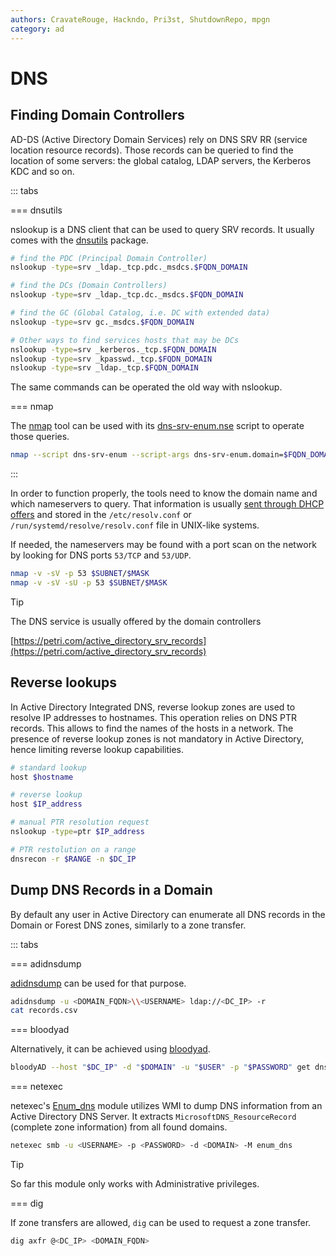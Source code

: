 ```yaml
---
authors: CravateRouge, Hackndo, Pri3st, ShutdownRepo, mpgn
category: ad
---
```


# DNS

## Finding Domain Controllers

AD-DS (Active Directory Domain Services) rely on DNS SRV RR (service location resource records). Those records can be queried to find the location of some servers: the global catalog, LDAP servers, the Kerberos KDC and so on. 

::: tabs

=== dnsutils

nslookup is a DNS client that can be used to query SRV records. It usually comes with the [dnsutils](https://packages.debian.org/buster/dnsutils) package.

```bash
# find the PDC (Principal Domain Controller)
nslookup -type=srv _ldap._tcp.pdc._msdcs.$FQDN_DOMAIN

# find the DCs (Domain Controllers)
nslookup -type=srv _ldap._tcp.dc._msdcs.$FQDN_DOMAIN

# find the GC (Global Catalog, i.e. DC with extended data)
nslookup -type=srv gc._msdcs.$FQDN_DOMAIN

# Other ways to find services hosts that may be DCs 
nslookup -type=srv _kerberos._tcp.$FQDN_DOMAIN
nslookup -type=srv _kpasswd._tcp.$FQDN_DOMAIN
nslookup -type=srv _ldap._tcp.$FQDN_DOMAIN
```

The same commands can be operated the old way with nslookup.


=== nmap

The [nmap](https://nmap.org/) tool can be used with its [dns-srv-enum.nse](https://nmap.org/nsedoc/scripts/dns-srv-enum.html) script to operate those queries.

```bash
nmap --script dns-srv-enum --script-args dns-srv-enum.domain=$FQDN_DOMAIN
```

:::


In order to function properly, the tools need to know the domain name and which nameservers to query. That information is usually [sent through DHCP offers](dhcp.md) and stored in the `/etc/resolv.conf` or `/run/systemd/resolve/resolv.conf` file in UNIX-like systems. 

If needed, the nameservers may be found with a port scan on the network by looking for DNS ports `53/TCP` and `53/UDP`.

```bash
nmap -v -sV -p 53 $SUBNET/$MASK
nmap -v -sV -sU -p 53 $SUBNET/$MASK
```

> [!TIP]
> The DNS service is usually offered by the domain controllers

[https://petri.com/active_directory_srv_records](https://petri.com/active_directory_srv_records)

## Reverse lookups

In Active Directory Integrated DNS, reverse lookup zones are used to resolve IP addresses to hostnames. This operation relies on DNS PTR records. This allows to find the names of the hosts in a network. The presence of reverse lookup zones is not mandatory in Active Directory, hence limiting reverse lookup capabilities.

```bash
# standard lookup
host $hostname

# reverse lookup
host $IP_address

# manual PTR resolution request
nslookup -type=ptr $IP_address

# PTR restolution on a range
dnsrecon -r $RANGE -n $DC_IP
```

## Dump DNS Records in a Domain
By default any user in Active Directory can enumerate all DNS records in the Domain or Forest DNS zones, similarly to a zone transfer.

::: tabs

=== adidnsdump

[adidnsdump](https://github.com/dirkjanm/adidnsdump) can be used for that purpose.

```bash
adidnsdump -u <DOMAIN_FQDN>\\<USERNAME> ldap://<DC_IP> -r
cat records.csv
```



=== bloodyad

Alternatively, it can be achieved using [bloodyad](https://github.com/CravateRouge/bloodyAD).

```bash
bloodyAD --host "$DC_IP" -d "$DOMAIN" -u "$USER" -p "$PASSWORD" get dnsDump
```



=== netexec

netexec's [Enum_dns](https://www.infosecmatter.com/crackmapexec-module-library/?cmem=smb-enum_dns) module utilizes WMI to dump DNS information from an Active Directory DNS Server. It extracts `MicrosoftDNS_ResourceRecord` (complete zone information) from all found domains.
```bash
netexec smb -u <USERNAME> -p <PASSWORD> -d <DOMAIN> -M enum_dns
```
> [!TIP]
> So far this module only works with Administrative privileges.



=== dig

If zone transfers are allowed, `dig` can be used to request a zone transfer.

```bash
dig axfr @<DC_IP> <DOMAIN_FQDN>
```